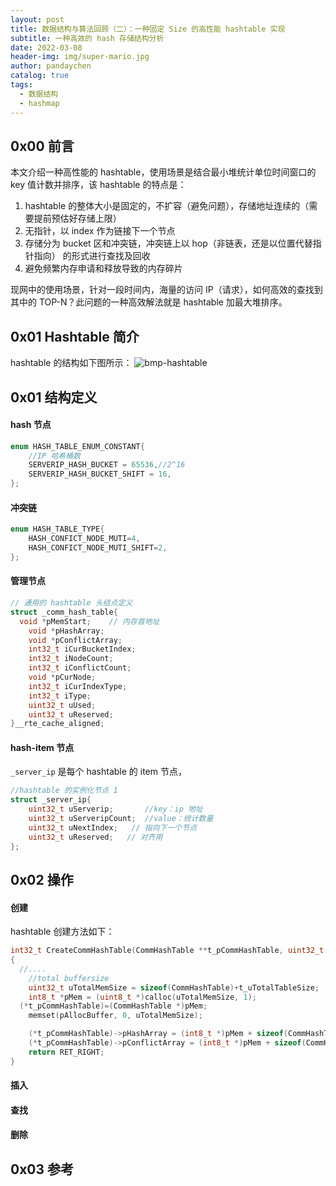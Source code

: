 ```yaml
---
layout: post
title: 数据结构与算法回顾（二）：一种固定 Size 的高性能 hashtable 实现
subtitle: 一种高效的 hash 存储结构分析
date: 2022-03-08
header-img: img/super-mario.jpg
author: pandaychen
catalog: true
tags:
  - 数据结构
  - hashmap
---
```


## 0x00 前言

本文介绍一种高性能的 hashtable，使用场景是结合最小堆统计单位时间窗口的 key 值计数并排序，该 hashtable 的特点是：
1.  hashtable 的整体大小是固定的，不扩容（避免问题），存储地址连续的（需要提前预估好存储上限）
2.  无指针，以 index 作为链接下一个节点
3.  存储分为 bucket 区和冲突链，冲突链上以 hop（非链表，还是以位置代替指针指向） 的形式进行查找及回收
4.  避免频繁内存申请和释放导致的内存碎片

现网中的使用场景，针对一段时间内，海量的访问 IP（请求），如何高效的查找到其中的 TOP-N？此问题的一种高效解法就是 hashtable 加最大堆排序。

## 0x01 Hashtable 简介
hashtable 的结构如下图所示：
![bmp-hashtable](https://raw.githubusercontent.com/pandaychen/pandaychen.github.io/master/blog_img/2021/hashtable/bmp-hashtable1.png)

##  0x01  结构定义

####  hash 节点

```cpp
enum HASH_TABLE_ENUM_CONSTANT{
	//IP 哈希桶数
	SERVERIP_HASH_BUCKET = 65536,//2^16
	SERVERIP_HASH_BUCKET_SHIFT = 16,
};
```

####  冲突链
```cpp
enum HASH_TABLE_TYPE{
	HASH_CONFICT_NODE_MUTI=4,
	HASH_CONFICT_NODE_MUTI_SHIFT=2,
};
```

####  管理节点
```cpp
// 通用的 hashtable 头结点定义
struct _comm_hash_table{
  void *pMemStart;    // 内存首地址
	void *pHashArray;
	void *pConflictArray;
	int32_t iCurBucketIndex;
	int32_t iNodeCount;
	int32_t iConflictCount;
	void *pCurNode;
	int32_t iCurIndexType;
	int32_t iType;
	uint32_t uUsed;
	uint32_t uReserved;
}__rte_cache_aligned;
```

####  hash-item 节点
`_server_ip` 是每个 hashtable 的 item 节点，
```cpp
//hashtable 的实例化节点 1
struct _server_ip{
	uint32_t uServerip;       //key：ip 地址
	uint32_t uServeripCount;  //value：统计数量
	uint32_t uNextIndex;   // 指向下一个节点
	uint32_t uReserved;   // 对齐用
};
```

##  0x02  操作

####  创建
hashtable 创建方法如下：
```cpp
int32_t CreateCommHashTable(CommHashTable **t_pCommHashTable, uint32_t t_uTotalTableSize, uint32_t t_uTableSize,uint32_t t_uConflictTableSize)
{
  //....
	//total buffersize
	uint32_t uTotalMemSize = sizeof(CommHashTable)+t_uTotalTableSize;
	int8_t *pMem = (uint8_t *)calloc(uTotalMemSize, 1);
  (*t_pCommHashTable)=(CommHashTable *)pMem;
	memset(pAllocBuffer, 0, uTotalMemSize);

	(*t_pCommHashTable)->pHashArray = (int8_t *)pMem + sizeof(CommHashTable);
	(*t_pCommHashTable)->pConflictArray = (int8_t *)pMem + sizeof(CommHashTable)+t_uTableSize;
	return RET_RIGHT;
}
```

####  插入


####  查找


####  删除


## 0x03 参考
